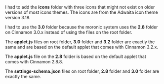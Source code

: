 I had to add the **icons** folder with three icons that might not exist on older versions of most icons themes. The icons are from the Adwaita icon theme version 3.18.

I had to use the **3.0** folder because the moronic system uses the **2.8** folder on Cinnamon 3.0.x instead of using the files on the root folder.

The **applet.js** files on root folder, **3.0** folder and **3.2** folder are exactly the same and are based on the default applet that comes with Cinnamon 3.2.x.

The **applet.js** file on the **2.8** folder is based on the default applet that comes with Cinnamon 2.8.8.

The **settings-schema.json** files on root folder, **2.8** folder and **3.0** folder are exactly the same.
